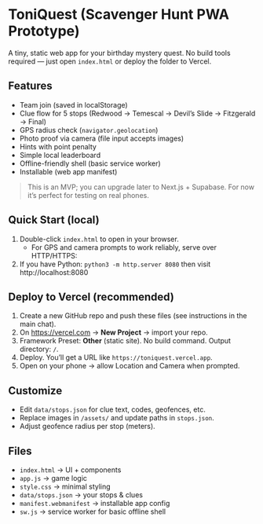 # ToniQuest (Scavenger Hunt PWA Prototype)

A tiny, static web app for your birthday mystery quest. No build tools required — just open `index.html` or deploy the folder to Vercel.

## Features
- Team join (saved in localStorage)
- Clue flow for 5 stops (Redwood → Temescal → Devil’s Slide → Fitzgerald → Final)
- GPS radius check (`navigator.geolocation`)
- Photo proof via camera (file input accepts images)
- Hints with point penalty
- Simple local leaderboard
- Offline-friendly shell (basic service worker)
- Installable (web app manifest)

> This is an MVP; you can upgrade later to Next.js + Supabase. For now it’s perfect for testing on real phones.

## Quick Start (local)
1. Double-click `index.html` to open in your browser.
   - For GPS and camera prompts to work reliably, serve over HTTP/HTTPS:
2. If you have Python: `python3 -m http.server 8080` then visit http://localhost:8080

## Deploy to Vercel (recommended)
1. Create a new GitHub repo and push these files (see instructions in the main chat).
2. On https://vercel.com → **New Project** → import your repo.
3. Framework Preset: **Other** (static site). No build command. Output directory: `/`.
4. Deploy. You’ll get a URL like `https://toniquest.vercel.app`.
5. Open on your phone → allow Location and Camera when prompted.

## Customize
- Edit `data/stops.json` for clue text, codes, geofences, etc.
- Replace images in `/assets/` and update paths in `stops.json`.
- Adjust geofence radius per stop (meters).

## Files
- `index.html` → UI + components
- `app.js` → game logic
- `style.css` → minimal styling
- `data/stops.json` → your stops & clues
- `manifest.webmanifest` → installable app config
- `sw.js` → service worker for basic offline shell
